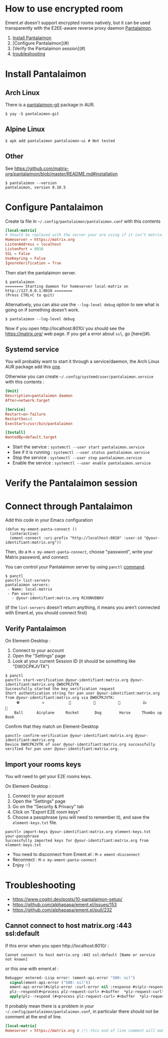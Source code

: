 # How to use encrypted room #

Ement.el doesn't support encrypted rooms natively, but it can be used transparently with the E2EE-aware reverse proxy daemon [Pantalaimon](https://github.com/matrix-org/pantalaimon/).

1. [Install Pantalaimon](<#Install Pantalaimon>)
2. [Configure Pantalaimon](#<Configure Pantalaimon>)
3. [Verify the Pantalaimon session](#<Verify the Pantalaimon session>)
4. [troubleshooting](#<Troubleshooting>)

# Install Pantalaimon #

## Arch Linux

There is a [pantalaimon-git](https://aur.archlinux.org/packages/pantalaimon-git) package in AUR.

```console
$ yay -S pantalaimon-git
```

## Alpine Linux

```
$ apk add pantalaimon pantalaimon-ui # Not tested
```

## Other

See https://github.com/matrix-org/pantalaimon/blob/master/README.md#installation

```console
$ pantalaimon --version
pantalaimon, version 0.10.5
```

# Configure Pantalaimon #

Create ta file in `~/.config/pantalaimon/pantalaimon.conf` with this contents

```conf
[local-matrix]
# Should be replaced with the server your are using if it isn’t matrix.org
Homeserver = https://matrix.org
ListenAddress = localhost
ListenPort = 8010
SSL = False
UseKeyring = False
IgnoreVerification = True
```

Then start the pantalaimon server.

```console
$ pantalaimon
======== Starting daemon for homeserver local-matrix on http://127.0.0.1:8010 ========
(Press CTRL+C to quit)
```

Alternatively, you can also use the `--log-level debug` option to see what is going on if something doesn’t work.

```console
$ pantalaimon --log-level debug
```

Now if you open http://localhost:8010/ you should see the https://matrix.org/ web page. If you get a error about `ssl`, go [here](#<Cannot connect to host matrix.org :443 ssl:default>).

## Systemd service

You will probably want to start it through a service/daemon, the Arch Linux AUR package add this [one](https://aur.archlinux.org/cgit/aur.git/tree/pantalaimon.service?h=pantalaimon-git).

Otherwise you can create `~/.config/systemd/user/pantalaimon.service` with this contents :

```conf
[Unit]
Description=pantalaimon daemon
After=network.target

[Service]
Restart=on-failure
RestartSec=3
ExecStart=/usr/bin/pantalaimon

[Install]
WantedBy=default.target
```

- Start the service : `systemctl --user start pantalaimon.service`
- See if it is running : `systemctl --user status pantalaimon.service`
- Stop the service : `systemctl --user stop pantalaimon.service`
- Enable the service : `systemctl --user enable pantalaimon.service`

# Verify the Pantalaimon session #

# Connect through Pantalaimon #

Add this code in your Emacs configuration

```emacs-lisp
(defun my-ement-panta-connect ()
  (interactive)
  (ement-connect :uri-prefix "http://localhost:8010" :user-id "@your-identifiant:matrix.org"))
```

Then, do a `M-x my-ement-panta-connect`, choose "password", write your Matrix password, and connect.

You can control your Pantalaimon server by using `panctl` [command](https://github.com/matrix-org/pantalaimon/blob/master/docs/man/panctl.md).

```console
$ panctl
panctl> list-servers
pantalaimon servers:
 - Name: local-matrix
 - Pan users:
   - @your-identifiant:matrix.org RCXONVDBKV
```

(if the `list-servers` doesn't return anything, it means you aren’t connected with Ement.el, you should connect first)

## Verify Pantalaimon ##

On Element-Desktop :
1. Connect to your account
2. Open the "Settings" page
3. Look at your current Session ID (it should be something like "DWOCPKJVTK")

```console
$ panctl
panctl> start-verification @your-identifiant:matrix.org @your-identifiant:matrix.org DWOCPKJVTK
Successfully started the key verification request
Short authentication string for pan user @your-identifiant:matrix.org from @your-identifiant:matrix.org via DWOCPKJVTK:
     ⚽          ✈️           🚀          🐶          🐎          👍          📕
    Ball      Airplane     Rocket       Dog        Horse     Thumbs up      Book
```

Confirm that they match on Element-Desktop

```console
panctl> confirm-verification @your-identifiant:matrix.org @your-identifiant:matrix.org
Device DWOCPKJVTK of user @your-identifiant:matrix.org successfully verified for pan user @your-identifiant:matrix.org.
```

## Import your rooms keys ##

You will need to get your E2E rooms keys.

On Element-Desktop :
1. Connect to your account
2. Open the "Settings" page
3. Go on the "Security & Privacy" tab
4. Click on "Export E2E room keys"
5. Choose a passphrase (you will need to remember it), and save the `element-keys.txt` file.

```console
panctl> import-keys @your-identifiant:matrix.org element-keys.txt your-passphrase
Successfully imported keys for @your-identifiant:matrix.org from element-keys.txt
```

- You need to disconnect from Ement.el : `M-x ement-disconnect`
- Reconnect : `M-x my-ement-panta-connect`
- Enjoy :-)

# Troubleshooting #


- https://www.cogitri.dev/posts/10-pantalaimon-setup/
- https://github.com/alphapapa/ement.el/issues/153
- https://github.com/alphapapa/ement.el/pull/232


## Cannot connect to host matrix.org :443 ssl:default ##

If this error when you open http://localhost:8010/ :

`Cannot connect to host matrix.org :443 ssl:default [Name or service not known]`


or this one with ement.el :

```lisp
Debugger entered--Lisp error: (ement-api-error "500: nil")
  signal(ement-api-error ("500: nil"))
  ement-api-error(#s(plz-error :curl-error nil :response #s(plz-response :version 1.1 :status 500 :headers ((content-type . "text/plain; charset=utf-8") (content-length . "78") (date . "Thu, 23 Nov 2023 02:01:25 GMT") (server . "Python/3.11 aiohttp/3.8.4")) :body "Cannot connect to host matrix.org :443 ssl:default [Name or service not known]") :message nil))
  plz--respond(#<process plz-request-curl> #<buffer  *plz-request-curl*> "finished\n")
  apply(plz--respond (#<process plz-request-curl> #<buffer  *plz-request-curl*> "finished\n"))
```

It probably mean there is a problem in your `~/.config/pantalaimon/pantalaimon.conf`, in particular there should not be comment at the end of line.

```conf
[local-matrix]
Homeserver = https://matrix.org # /!\ this end of line comment will make your configuration fail /!\
```
